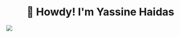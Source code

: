 <h1 align="center">🤠 Howdy! I'm Yassine Haidas</h1>

![](https://github.com/yassin999/yassin999/blob/main/bg%2022.png)
